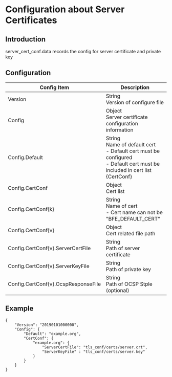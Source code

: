 # Configuration about Server Certificates

## Introduction

server_cert_conf.data records the config for server certificate and private key

## Configuration

| Config Item | Description                                                  |
| ----------- | ------------------------------------------------------------ |
| Version     | String<br>Version of configure file                          |
| Config      | Object<br>Server certificate configuration information       |
| Config.Default  | String<br>Name of default cert <br>- Default cert must be configured <br>- Default cert must be included in cert list {CertConf}  |
| Config.CertConf | Object<br>Cert list  |
| Config.CertConf{k}    | String<br>Name of cert <br>- Cert name can not be "BFE_DEFAULT_CERT"  |
| Config.CertConf{v}    | Object<br>Cert related file path                                      |
| Config.CertConf{v}.ServerCertFile    | String<br>Path of server certificate    |
| Config.CertConf{v}.ServerKeyFile     | String<br>Path of private key           |
| Config.CertConf{v}.OcspResponseFile  | String<br>Path of OCSP Stple (optional) |

## Example
```
{
    "Version": "20190101000000",
    "Config": {
        "Default": "example.org",
        "CertConf": {
            "example.org": {
                "ServerCertFile": "tls_conf/certs/server.crt",
                "ServerKeyFile" : "tls_conf/certs/server.key"
            }
        }
    }
}
```
